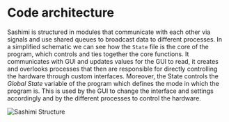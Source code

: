 # Code architecture

Sashimi is structured in modules that communicate with each other via signals and use shared queues to broadcast data to different processes.
In a simplified schematic we can see how the `State` file is the core of the program, which controls and ties together the core functions.
It communicates with GUI and updates values for the GUI to read, it creates and overlooks processes that then are responsible for directly controlling the hardware through custom interfaces.
Moreover, the State controls the _Global State_ variable of the program which defines the mode in which the program is.  This is used by the GUI to change the interface and settings accordingly and by the different processes to control the hardware.

![Sashimi Structure](../images/sashimi_structure.drawio.png)
